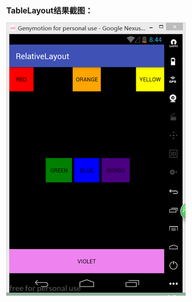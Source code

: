 TableLayout结果截图：
--------------------
<img src="https://github.com/GNempire/java-project/blob/master/android_one/TableLayout/images/result.png">
